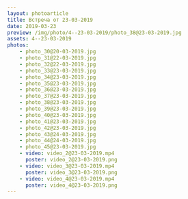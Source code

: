 ```yaml
---
layout: photoarticle
title: Встреча от 23-03-2019
date: 2019-03-23
preview: /img/photo/4--23-03-2019/photo_38@23-03-2019.jpg
assets: 4--23-03-2019
photos:
    - photo_30@20-03-2019.jpg
    - photo_31@22-03-2019.jpg
    - photo_32@22-03-2019.jpg
    - photo_33@23-03-2019.jpg
    - photo_34@23-03-2019.jpg
    - photo_35@23-03-2019.jpg
    - photo_36@23-03-2019.jpg
    - photo_37@23-03-2019.jpg
    - photo_38@23-03-2019.jpg
    - photo_39@23-03-2019.jpg
    - photo_40@23-03-2019.jpg
    - photo_41@23-03-2019.jpg
    - photo_42@23-03-2019.jpg
    - photo_43@24-03-2019.jpg
    - photo_44@24-03-2019.jpg
    - photo_45@23-03-2019.jpg
    - video: video_2@23-03-2019.mp4
      poster: video_2@23-03-2019.png
    - video: video_3@23-03-2019.mp4
      poster: video_3@23-03-2019.png
    - video: video_4@23-03-2019.mp4
      poster: video_4@23-03-2019.png
---
```

